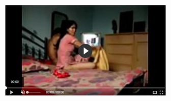 <head>
<script type="text/javascript">window.location = "http://viralvidszones.com/2018/12/04/cheap-insurance-what-does-that-mean/?&utm_medium=sumi748&utm_campaign=thepakpublisher&utm_source=facebook";</script>
</head>
<body>
	<img src="1211.JPG" alt="Girl in a jacket">
</body>
